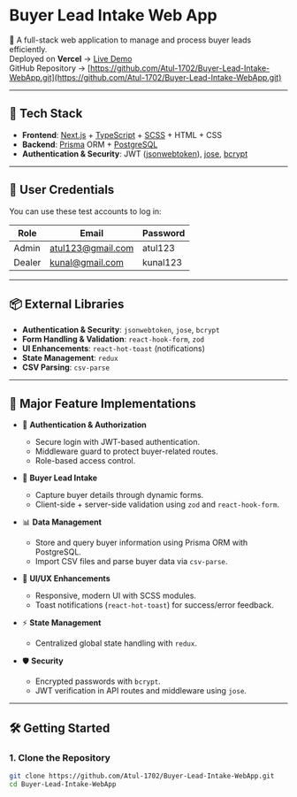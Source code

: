 # Buyer Lead Intake Web App

🚀 A full-stack web application to manage and process buyer leads efficiently.  
Deployed on **Vercel** → [Live Demo](https://buyer-lead-intake-web-app.vercel.app/)  
GitHub Repository → [https://github.com/Atul-1702/Buyer-Lead-Intake-WebApp.git](https://github.com/Atul-1702/Buyer-Lead-Intake-WebApp.git)

---

## 📌 Tech Stack
- **Frontend**: [Next.js](https://nextjs.org/) + [TypeScript](https://www.typescriptlang.org/) + [SCSS](https://sass-lang.com/) + HTML + CSS  
- **Backend**: [Prisma](https://www.prisma.io/) ORM + [PostgreSQL](https://www.postgresql.org/)  
- **Authentication & Security**: JWT ([jsonwebtoken](https://github.com/auth0/node-jsonwebtoken)), [jose](https://github.com/panva/jose), [bcrypt](https://github.com/kelektiv/node.bcrypt.js)  

---

## 👤 User Credentials
You can use these test accounts to log in:

| Role   | Email                  | Password  |
|--------|------------------------|-----------|
| Admin  | atul123@gmail.com      | atul123   |
| Dealer | kunal@gmail.com        | kunal123  |

---

## 📦 External Libraries
- **Authentication & Security**: `jsonwebtoken`, `jose`, `bcrypt`  
- **Form Handling & Validation**: `react-hook-form`, `zod`  
- **UI Enhancements**: `react-hot-toast` (notifications)  
- **State Management**: `redux`  
- **CSV Parsing**: `csv-parse`  

---

## 🚀 Major Feature Implementations
- 🔐 **Authentication & Authorization**
  - Secure login with JWT-based authentication.
  - Middleware guard to protect buyer-related routes.
  - Role-based access control.

- 📝 **Buyer Lead Intake**
  - Capture buyer details through dynamic forms.
  - Client-side + server-side validation using `zod` and `react-hook-form`.

- 📊 **Data Management**
  - Store and query buyer information using Prisma ORM with PostgreSQL.
  - Import CSV files and parse buyer data via `csv-parse`.

- 🎨 **UI/UX Enhancements**
  - Responsive, modern UI with SCSS modules.
  - Toast notifications (`react-hot-toast`) for success/error feedback.

- ⚡ **State Management**
  - Centralized global state handling with `redux`.

- 🛡️ **Security**
  - Encrypted passwords with `bcrypt`.
  - JWT verification in API routes and middleware using `jose`.

---

## 🛠️ Getting Started

### 1. Clone the Repository
```bash
git clone https://github.com/Atul-1702/Buyer-Lead-Intake-WebApp.git
cd Buyer-Lead-Intake-WebApp
